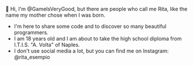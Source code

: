 👋 Hi, I'm @GameIsVeryGood, but there are people who call me Rita, like the name my mother chose when I was born.
- I'm here to share some code and to discover so many beautiful programmers.
- I am 18 years old and I am about to take the high school diploma from I.T.I.S. "A. Volta" of Naples.
- I don't use social media a lot, but you can find me on Instagram: @rita_esempio
